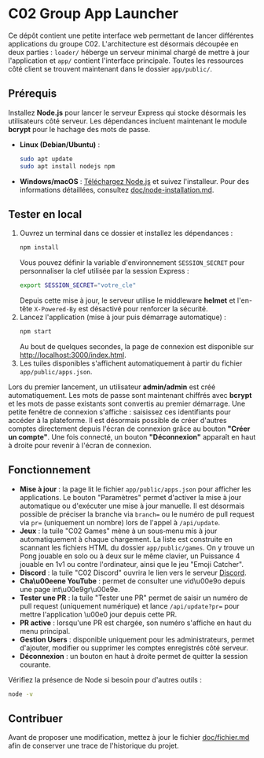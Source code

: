 # C02 Group App Launcher

Ce dépôt contient une petite interface web permettant de lancer différentes applications du groupe C02.
L'architecture est désormais découpée en deux parties :
`loader/` héberge un serveur minimal chargé de mettre à jour l'application et
`app/` contient l'interface principale.
Toutes les ressources côté client se trouvent maintenant dans le dossier
`app/public/`.

## Prérequis

Installez **Node.js** pour lancer le serveur Express qui stocke désormais les utilisateurs côté serveur.
Les dépendances incluent maintenant le module **bcrypt** pour le hachage des mots de passe.

- **Linux (Debian/Ubuntu)** :
  ```bash
  sudo apt update
  sudo apt install nodejs npm
  ```
- **Windows/macOS** : [Téléchargez Node.js](https://nodejs.org/) et suivez l'installeur.
Pour des informations détaillées, consultez [doc/node-installation.md](doc/node-installation.md).

## Tester en local

1. Ouvrez un terminal dans ce dossier et installez les dépendances :
   ```bash
   npm install
   ```
   Vous pouvez définir la variable d'environnement `SESSION_SECRET` pour
   personnaliser la clef utilisée par la session Express :
   ```bash
   export SESSION_SECRET="votre_cle"
   ```
   Depuis cette mise à jour, le serveur utilise le middleware **helmet** et
   l'en-tête `X-Powered-By` est désactivé pour renforcer la sécurité.
2. Lancez l'application (mise à jour puis démarrage automatique) :
   ```bash
   npm start
   ```
   Au bout de quelques secondes, la page de connexion est disponible sur
   [http://localhost:3000/index.html](http://localhost:3000/index.html).
3. Les tuiles disponibles s'affichent automatiquement à partir du fichier `app/public/apps.json`.

Lors du premier lancement, un utilisateur **admin/admin** est créé automatiquement. Les mots de passe sont maintenant chiffrés avec **bcrypt** et les mots de passe existants sont convertis au premier démarrage.
Une petite fenêtre de connexion s'affiche : saisissez ces identifiants pour accéder à la plateforme.
Il est désormais possible de créer d'autres comptes directement depuis l'écran de connexion grâce au bouton **"Créer un compte"**. Une fois connecté, un bouton **"Déconnexion"** apparaît en haut à droite pour revenir à l'écran de connexion.

## Fonctionnement

- **Mise à jour** : la page lit le fichier `app/public/apps.json` pour afficher les applications. Le bouton "Paramètres" permet d'activer la mise à jour automatique ou d'exécuter une mise à jour manuelle. Il est désormais possible de préciser la branche via `branch=` ou le numéro de pull request via `pr=` (uniquement un nombre) lors de l'appel à `/api/update`.
- **Jeux** : la tuile "C02 Games" mène à un sous‑menu mis à jour automatiquement à chaque chargement. La liste est construite en scannant les fichiers HTML du dossier `app/public/games`. On y trouve un Pong jouable en solo ou à deux sur le même clavier, un Puissance 4 jouable en 1v1 ou contre l'ordinateur, ainsi que le jeu "Emoji Catcher".
- **Discord** : la tuile "C02 Discord" ouvrira le lien vers le serveur [Discord](https://discord.gg/AD6DvdaRyR).
- **Cha\u00eene YouTube** : permet de consulter une vid\u00e9o depuis une page int\u00e9gr\u00e9e.
- **Tester une PR** : la tuile "Tester une PR" permet de saisir un numéro de pull request (uniquement numérique) et lance `/api/update?pr=` pour mettre l'application \u00e0 jour depuis cette PR.
- **PR active** : lorsqu'une PR est chargée, son numéro s'affiche en haut du menu principal.
- **Gestion Users** : disponible uniquement pour les administrateurs, permet d'ajouter, modifier ou supprimer les comptes enregistrés côté serveur.
- **Déconnexion** : un bouton en haut à droite permet de quitter la session courante.

Vérifiez la présence de Node si besoin pour d'autres outils :
```bash
node -v
```

## Contribuer

Avant de proposer une modification, mettez à jour le fichier
[doc/fichier.md](doc/fichier.md) afin de conserver une trace de l'historique du
projet.

